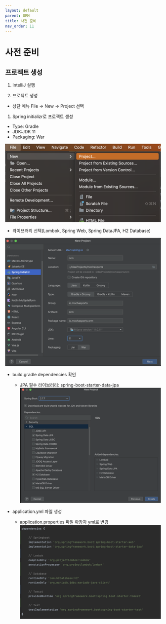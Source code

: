 ```yaml
---
layout: default
parent: ORM
title: 사전 준비
nav_order: 11
---
```


# 사전 준비

## 프로젝트 생성
1. IntelliJ 실행

1. 프로젝트 생성
- 상단 메뉴 File -> New -> Project 선택

1. Spring initializr로 프로젝트 생성
- Type: Gradle
- JDK:JDK 11
- Packaging: War  

![orm](../../assets/images/031_orm/orm2.png)


- 라이브러리 선택(Lombok, Spring Web, Spring DataJPA, H2 Database)

![orm](../../assets/images/031_orm/orm3.png)

- build.gradle dependencies 확인
  - JPA 필수 라이브러리: spring-boot-starter-data-jpa
  ![orm](../../assets/images/031_orm/orm4.png)

- application.yml 파일 생성
  - application.properties 파일 확장자 yml로 변경
  ![orm](../../assets/images/031_orm/orm5.png)
